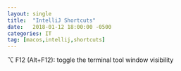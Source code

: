 ```yaml
---
layout: single
title:  "IntelliJ Shortcuts"
date:   2018-01-12 18:00:00 -0500
categories: IT
tag: [macos,intellij,shortcuts]
---
```


⌥ F12 (Alt+F12): toggle the terminal tool window visibility
